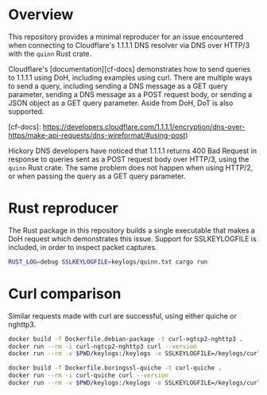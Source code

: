 # Overview

This repository provides a minimal reproducer for an issue encountered when
connecting to Cloudflare's 1.1.1.1 DNS resolver via DNS over HTTP/3 with the
`quinn` Rust crate.

Cloudflare's [documentation][cf-docs] demonstrates how to send queries to
1.1.1.1 using DoH, including examples using curl. There are multiple ways to
send a query, including sending a DNS message as a GET query parameter, sending
a DNS message as a POST request body, or sending a JSON object as a GET query
parameter. Aside from DoH, DoT is also supported.

[cf-docs]: https://developers.cloudflare.com/1.1.1.1/encryption/dns-over-https/make-api-requests/dns-wireformat/#using-post)

Hickory DNS developers have noticed that 1.1.1.1 returns 400 Bad Request in
response to queries sent as a POST request body over HTTP/3, using the `quinn`
Rust crate. The same problem does not happen when using HTTP/2, or when passing
the query as a GET query parameter.

# Rust reproducer

The Rust package in this repository builds a single executable that makes a DoH
request which demonstrates this issue. Support for SSLKEYLOGFILE is included, in
order to inspect packet captures.

```sh
RUST_LOG=debug SSLKEYLOGFILE=keylogs/quinn.txt cargo run
```

# Curl comparison

Similar requests made with curl are successful, using either quiche or nghttp3.

```sh
docker build -f Dockerfile.debian-package -t curl-ngtcp2-nghttp3 .
docker run --rm -i curl-ngtcp2-nghttp3 curl --version
docker run --rm -v $PWD/keylogs:/keylogs -e SSLKEYLOGFILE=/keylogs/curl-ngtcp2-nghttp3.txt curl-ngtcp2-nghttp3 curl --http3-only --header 'content-type: application/dns-message' --data-binary @request.bin https://cloudflare-dns.com/dns-query --output - | xxd

docker build -f Dockerfile.boringssl-quiche -t curl-quiche .
docker run --rm -i curl-quiche curl --version
docker run --rm -v $PWD/keylogs:/keylogs -e SSLKEYLOGFILE=/keylogs/curl-quiche.txt curl-quiche curl --http3-only --header 'content-type: application/dns-message' --data-binary @request.bin https://cloudflare-dns.com/dns-query --output - | xxd
```
